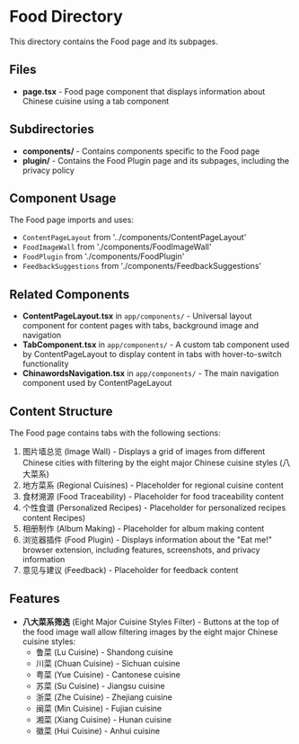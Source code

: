 # Food Directory

This directory contains the Food page and its subpages.

## Files

- **page.tsx** - Food page component that displays information about Chinese cuisine using a tab component

## Subdirectories

- **components/** - Contains components specific to the Food page
- **plugin/** - Contains the Food Plugin page and its subpages, including the privacy policy

## Component Usage

The Food page imports and uses:

- `ContentPageLayout` from '../components/ContentPageLayout'
- `FoodImageWall` from './components/FoodImageWall'
- `FoodPlugin` from './components/FoodPlugin'
- `FeedbackSuggestions` from './components/FeedbackSuggestions'

## Related Components

- **ContentPageLayout.tsx** in `app/components/` - Universal layout component for content pages with tabs, background image and navigation
- **TabComponent.tsx** in `app/components/` - A custom tab component used by ContentPageLayout to display content in tabs with hover-to-switch functionality
- **ChinawordsNavigation.tsx** in `app/components/` - The main navigation component used by ContentPageLayout

## Content Structure

The Food page contains tabs with the following sections:

1. 图片墙总览 (Image Wall) - Displays a grid of images from different Chinese cities with filtering by the eight major Chinese cuisine styles (八大菜系)
2. 地方菜系 (Regional Cuisines) - Placeholder for regional cuisine content
3. 食材溯源 (Food Traceability) - Placeholder for food traceability content
4. 个性食谱 (Personalized Recipes) - Placeholder for personalized recipes content Recipes)
5. 相册制作 (Album Making) - Placeholder for album making content
6. 浏览器插件 (Food Plugin) - Displays information about the "Eat me!" browser extension, including features, screenshots, and privacy information
7. 意见与建议 (Feedback) - Placeholder for feedback content

## Features

- **八大菜系筛选** (Eight Major Cuisine Styles Filter) - Buttons at the top of the food image wall allow filtering images by the eight major Chinese cuisine styles:
  - 鲁菜 (Lu Cuisine) - Shandong cuisine
  - 川菜 (Chuan Cuisine) - Sichuan cuisine
  - 粤菜 (Yue Cuisine) - Cantonese cuisine
  - 苏菜 (Su Cuisine) - Jiangsu cuisine
  - 浙菜 (Zhe Cuisine) - Zhejiang cuisine
  - 闽菜 (Min Cuisine) - Fujian cuisine
  - 湘菜 (Xiang Cuisine) - Hunan cuisine
  - 徽菜 (Hui Cuisine) - Anhui cuisine
